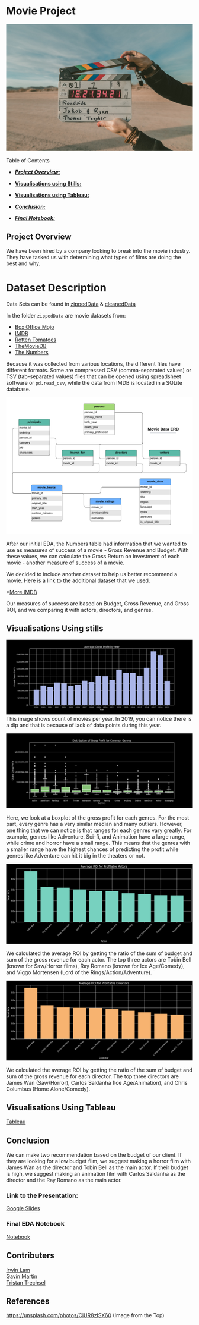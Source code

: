 # Movie Project
![image info](Images/ClapBoard.jpg)

Table of Contents

* [***Project Overview:***](#project-overview)

* [**Visualisations using Stills:**](#visualisations-using-stills) 

* [**Visualisations using Tableau:**](#visualisations-using-tableau)

* [***Conclusion:***](#conclusion)

* [***Final Notebook:***](#final-eda-notebook)


## Project Overview
We have been hired by a company looking to break into the movie industry. They have tasked us with determining what types of films are doing the best and why.

# Dataset Description

Data Sets can be found in [zippedData](zippedData) & [cleanedData](cleanedData)

In the folder `zippedData` are movie datasets from:

* [Box Office Mojo](https://www.boxofficemojo.com/)
* [IMDB](https://www.imdb.com/)
* [Rotten Tomatoes](https://www.rottentomatoes.com/)
* [TheMovieDB](https://www.themoviedb.org/)
* [The Numbers](https://www.the-numbers.com/)

Because it was collected from various locations, the different files have different formats. Some are compressed CSV (comma-separated values) or TSV (tab-separated values) files that can be opened using spreadsheet software or `pd.read_csv`, while the data from IMDB is located in a SQLite database.

![image info](Images/movie_data_erd.jpeg)

After our initial EDA, the Numbers table had information that we wanted to use as measures of success of a movie - Gross Revenue and Budget. With these values, we can calculate the Gross Return on Investment of each movie - another measure of success of a movie. 

We decided to include another dataset to help us better recommend a movie. Here is a link to the additional dataset that we used. 

*[More IMDB](https://www.kaggle.com/datasets/ashirwadsangwan/imdb-dataset?select=title.akas.tsv)

Our measures of success are based on Budget, Gross Revenue, and Gross ROI, and we comparing it with actors, directors, and genres. 

## Visualisations Using stills

![image info](Images/gp_by_year.png)
This image shows count of movies per year. In 2019, you can notice there is a dip and that is because of lack of data points during this year. 

![image info](Images/dist_gp_genre.png)

Here, we look at a boxplot of the gross profit for each genres. For the most part, every genre has a very similar median and many outliers. However, one thing that we can notice is that ranges for each genres vary greatly. For example, genres like Adventure, Sci-fi, and Animation have a large range, while crime and horror have a small range. This means that the genres with a smaller range have the highest chances of predicting the profit while genres like Adventure can hit it big in the theaters or not. 

![image info](Images/roi_actors.png)

We calculated the average ROI by getting the ratio of the sum of budget and sum of the gross revenue for each actor. The top three actors are Tobin Bell (known for Saw/Horror films), Ray Romano (known for Ice Age/Comedy), and Viggo Mortensen (Lord of the Rings/Action/Adventure). 

![image info](Images/roi_directors.png)

We calculated the average ROI by getting the ratio of the sum of budget and sum of the gross revenue for each director. The top three directors are James Wan (Saw/Horror), Carlos Saldanha (Ice Age/Animation), and Chris Columbus (Home Alone/Comedy). 

## Visualisations Using Tableau
[Tableau](https://public.tableau.com/app/profile/gavin.martin/viz/MovieGenres_16946599359490/MovieData)

## Conclusion
We can make two recommendation based on the budget of our client. If they are looking for a low budget film, we suggest making a horror film with James Wan as the director and Tobin Bell as the main actor. If their budget is high, we suggest making an animation film with Carlos Saldanha as the director and the Ray Romano as the main actor.  

### Link to the Presentation:
[Google Slides](https://docs.google.com/presentation/d/1bva88xJqU2SuDrMhn5D2jdZ_Wj9cw52Ofb1wlqBg-uQ/edit?usp=sharing)

### Final EDA Notebook
[Notebook](https://github.com/ttrechsel/Phase2_Movies/blob/main/Movie_Project_Final_JN.ipynb)


## Contributers
[Irwin Lam](https://github.com/irwin-lam)  
[Gavin Martin](https://github.com/GitHbGav)  
[Tristan Trechsel](https://github.com/ttrechsel)  

## References
https://unsplash.com/photos/CiUR8zISX60 (Image from the Top)
